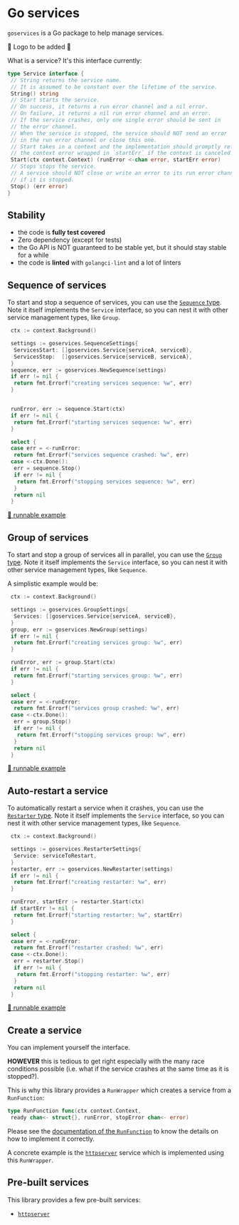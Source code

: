 # Go services

`goservices` is a Go package to help manage services.

🚧 Logo to be added 🚧

What is a service? It's this interface currently:

```go
type Service interface {
 // String returns the service name.
 // It is assumed to be constant over the lifetime of the service.
 String() string
 // Start starts the service.
 // On success, it returns a run error channel and a nil error.
 // On failure, it returns a nil run error channel and an error.
 // If the service crashes, only one single error should be sent in
 // the error channel.
 // When the service is stopped, the service should NOT send an error
 // in the run error channel or close this one.
 // Start takes in a context and the implementation should promptly return
 // the context error wrapped in `startErr` if the context is canceled.
 Start(ctx context.Context) (runError <-chan error, startErr error)
 // Stops stops the service.
 // A service should NOT close or write an error to its run error channel
 // if it is stopped.
 Stop() (err error)
}
```

## Stability

- the code is **fully test covered**
- Zero dependency (except for tests)
- the Go API is NOT guaranteed to be stable yet, but it should stay stable for a while
- the code is **linted** with `golangci-lint` and a lot of linters

## Sequence of services

To start and stop a sequence of services, you can use the [`Sequence` type](https://github.com/qdm12/goservices/blob/main/sequence.go#L10).
Note it itself implements the `Service` interface, so you can nest it with other service management types, like `Group`.

```go
 ctx := context.Background()

 settings := goservices.SequenceSettings{
  ServicesStart: []goservices.Service{serviceA, serviceB},
  ServicesStop:  []goservices.Service{serviceB, serviceA},
 }
 sequence, err := goservices.NewSequence(settings)
 if err != nil {
  return fmt.Errorf("creating services sequence: %w", err)
 }


 runError, err := sequence.Start(ctx)
 if err != nil {
  return fmt.Errorf("starting services sequence: %w", err)
 }

 select {
 case err = <-runError:
  return fmt.Errorf("services sequence crashed: %w", err)
 case <-ctx.Done():
  err = sequence.Stop()
  if err != nil {
   return fmt.Errorf("stopping services sequence: %w", err)
  }
  return nil
 }
```

[🏃 runnable example](examples/sequence/main.go)

## Group of services

To start and stop a group of services all in parallel, you can use the [`Group` type](https://github.com/qdm12/goservices/blob/main/group.go#L10).
Note it itself implements the `Service` interface, so you can nest it with other service management types, like `Sequence`.

A simplistic example would be:

```go
 ctx := context.Background()

 settings := goservices.GroupSettings{
  Services: []goservices.Service{serviceA, serviceB},
 }
 group, err := goservices.NewGroup(settings)
 if err != nil {
  return fmt.Errorf("creating services group: %w", err)
 }

 runError, err := group.Start(ctx)
 if err != nil {
  return fmt.Errorf("starting services group: %w", err)
 }

 select {
 case err = <-runError:
  return fmt.Errorf("services group crashed: %w", err)
 case <-ctx.Done():
  err = group.Stop()
  if err != nil {
   return fmt.Errorf("stopping services group: %w", err)
  }
  return nil
 }
```

[🏃 runnable example](examples/group/main.go)

## Auto-restart a service

To automatically restart a service when it crashes, you can use the [`Restarter` type](https://github.com/qdm12/goservices/blob/main/restarter.go#L10).
Note it itself implements the `Service` interface, so you can nest it with other service management types, like `Sequence`.

```go
 ctx := context.Background()

 settings := goservices.RestarterSettings{
  Service: serviceToRestart,
 }
 restarter, err := goservices.NewRestarter(settings)
 if err != nil {
  return fmt.Errorf("creating restarter: %w", err)
 }

 runError, startErr := restarter.Start(ctx)
 if startErr != nil {
  return fmt.Errorf("starting restarter: %w", startErr)
 }

 select {
 case err = <-runError:
  return fmt.Errorf("restarter crashed: %w", err)
 case <-ctx.Done():
  err = restarter.Stop()
  if err != nil {
   return fmt.Errorf("stopping restarter: %w", err)
  }
  return nil
 }
```

[🏃 runnable example](examples/restarter/main.go)

## Create a service

You can implement yourself the interface.

**HOWEVER** this is tedious to get right especially with the many race conditions possible (i.e. what if the service crashes at the same time as it is stopped?).

This is why this library provides a `RunWrapper` which creates a service from a `RunFunction`:

```go
type RunFunction func(ctx context.Context,
 ready chan<- struct{}, runError, stopError chan<- error)
```

Please see the [documentation of the `RunFunction`](https://github.com/qdm12/goservices/blob/main/runwrapper.go#L9-L53) to know the details on how to implement it correctly.

A concrete example is the [`httpserver`](httpserver) service which is implemented using this `RunWrapper`.

## Pre-built services

This library provides a few pre-built services:

- [`httpserver`](httpserver)
